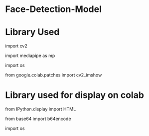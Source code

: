 # Face-Detection-Model

# Library Used 

import cv2

import mediapipe as mp

import os

from google.colab.patches import cv2_imshow

# Library used for display on colab 

from IPython.display import HTML

from base64 import b64encode

import os
